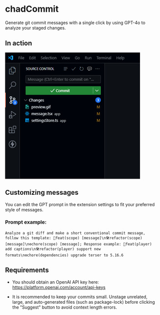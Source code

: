 # chadCommit

Generate git commit messages with a single click by using GPT-4o to analyze your staged changes.

## In action

![Preview](https://raw.githubusercontent.com/1ncx/chadcommit/main/preview.gif)

## Customizing messages

You can edit the GPT prompt in the extension settings to fit your preferred style of messages.

### Prompt example:

```
Analyze a git diff and make a short conventional commit message, follow this template: 🚀feat(scope) [message]\n🛠️refactor(scope) [message]\n⚙️chore(scope) [message]; Response example: 🚀feat(player) add captions\n🛠️refactor(player) support new formats\n⚙️chore(dependencies) upgrade terser to 5.16.6
```

## Requirements

- You should obtain an OpenAI API key here:
  https://platform.openai.com/account/api-keys

- It is recommended to keep your commits small. Unstage unrelated, large, and auto-generated files (such as package-lock) before clicking the "Suggest" button to avoid context length errors.
